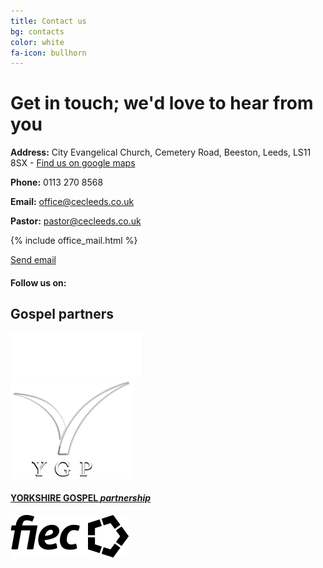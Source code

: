 ```yaml
---
title: Contact us
bg: contacts
color: white
fa-icon: bullhorn
---
```


# Get in touch; we'd love to hear from you

<i class="fa fa-map-marker" aria-hidden="true" style="color:white"></i>  **Address:** City Evangelical Church, Cemetery Road, Beeston, Leeds, LS11 8SX - [Find us on google maps](https://goo.gl/maps/EoD83hYx9Lob5TpK6) <i class="fa fa-external-link" aria-hidden="true" style="color:white"></i>

<i class="fa fa-phone" aria-hidden="true" style="color:white"></i>  **Phone:** 0113 270 8568

<i class="fa fa-envelope-o" aria-hidden="true" style="color:white"></i>  **Email:** [office@cecleeds.co.uk](mailto:office@cecleeds.co.uk)

<i class="fa fa-address-book-o" aria-hidden="true" style="color:white"></i>  **Pastor:** [pastor@cecleeds.co.uk](mailto:pastor@cecleeds.co.uk)

{% include office_mail.html %}

<a href="mailto:office@cecleeds@@co.uk" onmouseover="this.href=this.href.replace('@@','.')">Send email</a>

#### Follow us on:
<div class="contacts">
  <div class="SocialBox">
    <div><a href="https://www.twitter.com/cecleeds/" target="blank"><i class="fa fa-twitter"></i></a></div>
    <div><a href="https://www.instagram.com/cecleeds/?hl=en" target="blank"><i class="fa fa-instagram"></i></a></div>
    <div><a href="https://www.facebook.com/CECLeeds/" target="blank"><i class="fa fa-facebook"></i></a></div>
    <div><a href="https://www.youtube.com/channel/UCALb0SwFaFdPY2gwOesvb_g" target="blank"><i class="fa fa-youtube-play"></i></a></div>
    <div><a href="https://www.github.com/cecleeds" target="blank"><i class="fa fa-github"></i></a></div>
  </div>
</div>

## Gospel partners
<div class="row partners">
  <div class="col s12 partner valign">
    <a href="https://capuk.org" target="blank"><img src="img/contacts/cap.png"/></a>
  </div>
  <div class="col s12 partner full-width valign">
    <a href="http://www.ygp.org.uk" target="blank"><img src="img/contacts/ygplogo.png"/>
      <h4> YORKSHIRE GOSPEL <em>partnership</em> </h4>
    </a>
  </div>
  <div class="col s12 partner valign">
    <a href="https://fiec.org.uk" target="blank"><img src="img/contacts/fiec.svg"/>
    </a>
  </div>
</div>
